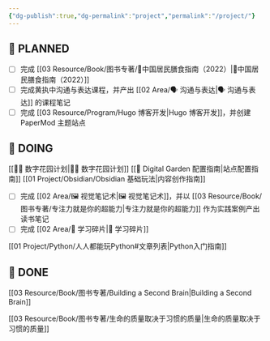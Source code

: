 ```yaml
---
{"dg-publish":true,"dg-permalink":"project","permalink":"/project/"}
---
```



## 🤔 PLANNED

- [ ] 完成 [[03 Resource/Book/图书专著/🥦中国居民膳食指南（2022）\|🥦中国居民膳食指南（2022）]]
- [ ]  完成黄执中沟通与表达课程，并产出 [[02 Area/🗣️ 沟通与表达\|🗣️ 沟通与表达]] 的课程笔记
- [ ] 完成 [[03 Resource/Program/Hugo 博客开发\|Hugo 博客开发]]，并创建 PaperMod 主题站点
## 🏹 DOING 

[[👩‍🌾 数字花园计划\|👩‍🌾 数字花园计划]]
	[[🔧 Digital Garden 配置指南\|站点配置指南]]
	[[01 Project/Obsidian/Obsidian 基础玩法\|内容创作指南]]

- [ ] 完成 [[02 Area/🖼️ 视觉笔记术\|🖼️ 视觉笔记术]]，并以 [[03 Resource/Book/图书专著/专注力就是你的超能力\|专注力就是你的超能力]] 作为实践案例产出读书笔记
- [ ] 完成 [[02 Area/🧩 学习碎片\|🧩 学习碎片]] 

[[01 Project/Python/人人都能玩Python#文章列表\|Python入门指南]]

## 🎉 DONE

[[03 Resource/Book/图书专著/Building a Second Brain\|Building a Second Brain]]

[[03 Resource/Book/图书专著/生命的质量取决于习惯的质量\|生命的质量取决于习惯的质量]]